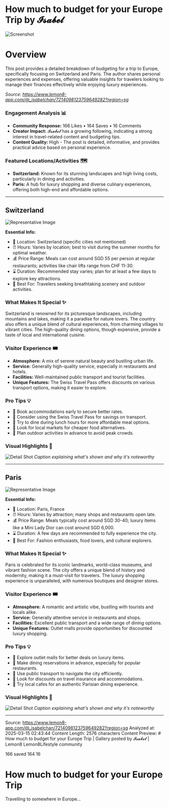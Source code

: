 # How much to budget for your Europe Trip by 𝓘𝓼𝓪𝓫𝓮𝓵

![Screenshot](../metadata/73aa4183e1d57906.png)

# Overview

This post provides a detailed breakdown of budgeting for a trip to Europe, specifically focusing on Switzerland and Paris. The author shares personal experiences and expenses, offering valuable insights for travelers looking to manage their finances effectively while enjoying luxury experiences.

_Source: https://www.lemon8-app.com/@_isabelchan/7214098123759649282?region=sg_

### Engagement Analysis 📊

- **Community Response:** 166 Likes • 164 Saves • 16 Comments
- **Creator Impact:** 𝓘𝓼𝓪𝓫𝓮𝓵 has a growing following, indicating a strong interest in travel-related content and budgeting tips.
- **Content Quality:** High - The post is detailed, informative, and provides practical advice based on personal experience.

### Featured Locations/Activities 🗺

- **Switzerland:** Known for its stunning landscapes and high living costs, particularly in dining and activities.
- **Paris:** A hub for luxury shopping and diverse culinary experiences, offering both high-end and affordable options.

---

## Switzerland

![Representative Image](best_quality_image_url)

**Essential Info:**

- 📍 Location: Switzerland (specific cities not mentioned)
- ⏰ Hours: Varies by location; best to visit during the summer months for optimal weather.
- 💰 Price Range: Meals can cost around SGD 55 per person at regular restaurants; activities like chair lifts range from CHF 11-30.
- ⌛ Duration: Recommended stay varies; plan for at least a few days to explore key attractions.
- 🎯 Best For: Travelers seeking breathtaking scenery and outdoor activities.

### What Makes It Special ✨

Switzerland is renowned for its picturesque landscapes, including mountains and lakes, making it a paradise for nature lovers. The country also offers a unique blend of cultural experiences, from charming villages to vibrant cities. The high-quality dining options, though expensive, provide a taste of local and international cuisine.

### Visitor Experience 🎟

- **Atmosphere:** A mix of serene natural beauty and bustling urban life.
- **Service:** Generally high-quality service, especially in restaurants and hotels.
- **Facilities:** Well-maintained public transport and tourist facilities.
- **Unique Features:** The Swiss Travel Pass offers discounts on various transport options, making it easier to explore.

### Pro Tips 💡

- 🎯 Book accommodations early to secure better rates.
- 🎯 Consider using the Swiss Travel Pass for savings on transport.
- 🎯 Try to dine during lunch hours for more affordable meal options.
- 🎯 Look for local markets for cheaper food alternatives.
- 🎯 Plan outdoor activities in advance to avoid peak crowds.

### Visual Highlights 📸

![Detail Shot](detail_image_url)
_Caption explaining what's shown and why it's noteworthy_

---

## Paris

![Representative Image](best_quality_image_url)

**Essential Info:**

- 📍 Location: Paris, France
- ⏰ Hours: Varies by attraction; many shops and restaurants open late.
- 💰 Price Range: Meals typically cost around SGD 30-40; luxury items like a Mini Lady Dior can cost around SGD 6,000.
- ⌛ Duration: A few days are recommended to fully experience the city.
- 🎯 Best For: Fashion enthusiasts, food lovers, and cultural explorers.

### What Makes It Special ✨

Paris is celebrated for its iconic landmarks, world-class museums, and vibrant fashion scene. The city offers a unique blend of history and modernity, making it a must-visit for travelers. The luxury shopping experience is unparalleled, with numerous boutiques and designer stores.

### Visitor Experience 🎟

- **Atmosphere:** A romantic and artistic vibe, bustling with tourists and locals alike.
- **Service:** Generally attentive service in restaurants and shops.
- **Facilities:** Excellent public transport and a wide range of dining options.
- **Unique Features:** Outlet malls provide opportunities for discounted luxury shopping.

### Pro Tips 💡

- 🎯 Explore outlet malls for better deals on luxury items.
- 🎯 Make dining reservations in advance, especially for popular restaurants.
- 🎯 Use public transport to navigate the city efficiently.
- 🎯 Look for discounts on travel insurance and accommodations.
- 🎯 Try local cafes for an authentic Parisian dining experience.

### Visual Highlights 📸

![Detail Shot](detail_image_url)
_Caption explaining what's shown and why it's noteworthy_

---

Source: https://www.lemon8-app.com/@_isabelchan/7214098123759649282?region=sg
Analyzed at: 2025-03-15 02:43:44
Content Length: 2576 characters
Content Preview: # How much to budget for your Europe Trip | Gallery posted by 𝓘𝓼𝓪𝓫𝓮𝓵 | Lemon8
Lemon8Lifestyle community

166 saved
164
16

# How much to budget for your Europe Trip

Travelling to somewhere in Europe...
